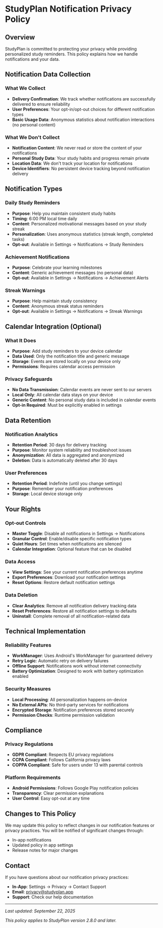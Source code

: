 # StudyPlan Notification Privacy Policy

## Overview
StudyPlan is committed to protecting your privacy while providing personalized study reminders. This policy explains how we handle notifications and your data.

## Notification Data Collection

### What We Collect
- **Delivery Confirmation**: We track whether notifications are successfully delivered to ensure reliability
- **User Preferences**: Your opt-in/opt-out choices for different notification types
- **Basic Usage Data**: Anonymous statistics about notification interactions (no personal content)

### What We Don't Collect
- **Notification Content**: We never read or store the content of your notifications
- **Personal Study Data**: Your study habits and progress remain private
- **Location Data**: We don't track your location for notifications
- **Device Identifiers**: No persistent device tracking beyond notification delivery

## Notification Types

### Daily Study Reminders
- **Purpose**: Help you maintain consistent study habits
- **Timing**: 6:00 PM local time daily
- **Content**: Personalized motivational messages based on your study streak
- **Personalization**: Uses anonymous statistics (streak length, completed tasks)
- **Opt-out**: Available in Settings → Notifications → Study Reminders

### Achievement Notifications
- **Purpose**: Celebrate your learning milestones
- **Content**: Generic achievement messages (no personal data)
- **Opt-out**: Available in Settings → Notifications → Achievement Alerts

### Streak Warnings
- **Purpose**: Help maintain study consistency
- **Content**: Anonymous streak status reminders
- **Opt-out**: Available in Settings → Notifications → Streak Warnings

## Calendar Integration (Optional)

### What It Does
- **Purpose**: Add study reminders to your device calendar
- **Data Used**: Only the notification title and generic message
- **Storage**: Events are stored locally on your device only
- **Permissions**: Requires calendar access permission

### Privacy Safeguards
- **No Data Transmission**: Calendar events are never sent to our servers
- **Local Only**: All calendar data stays on your device
- **Generic Content**: No personal study data is included in calendar events
- **Opt-in Required**: Must be explicitly enabled in settings

## Data Retention

### Notification Analytics
- **Retention Period**: 30 days for delivery tracking
- **Purpose**: Monitor system reliability and troubleshoot issues
- **Anonymization**: All data is aggregated and anonymized
- **Deletion**: Data is automatically deleted after 30 days

### User Preferences
- **Retention Period**: Indefinite (until you change settings)
- **Purpose**: Remember your notification preferences
- **Storage**: Local device storage only

## Your Rights

### Opt-out Controls
- **Master Toggle**: Disable all notifications in Settings → Notifications
- **Granular Control**: Enable/disable specific notification types
- **Quiet Hours**: Set times when notifications are silenced
- **Calendar Integration**: Optional feature that can be disabled

### Data Access
- **View Settings**: See your current notification preferences anytime
- **Export Preferences**: Download your notification settings
- **Reset Options**: Restore default notification settings

### Data Deletion
- **Clear Analytics**: Remove all notification delivery tracking data
- **Reset Preferences**: Restore all notification settings to defaults
- **Uninstall**: Complete removal of all notification-related data

## Technical Implementation

### Reliability Features
- **WorkManager**: Uses Android's WorkManager for guaranteed delivery
- **Retry Logic**: Automatic retry on delivery failures
- **Offline Support**: Notifications work without internet connectivity
- **Battery Optimization**: Designed to work with battery optimization enabled

### Security Measures
- **Local Processing**: All personalization happens on-device
- **No External APIs**: No third-party services for notifications
- **Encrypted Storage**: Notification preferences stored securely
- **Permission Checks**: Runtime permission validation

## Compliance

### Privacy Regulations
- **GDPR Compliant**: Respects EU privacy regulations
- **CCPA Compliant**: Follows California privacy laws
- **COPPA Compliant**: Safe for users under 13 with parental controls

### Platform Requirements
- **Android Permissions**: Follows Google Play notification policies
- **Transparency**: Clear permission explanations
- **User Control**: Easy opt-out at any time

## Changes to This Policy

We may update this policy to reflect changes in our notification features or privacy practices. You will be notified of significant changes through:
- In-app notifications
- Updated policy in app settings
- Release notes for major changes

## Contact

If you have questions about our notification privacy practices:
- **In-App**: Settings → Privacy → Contact Support
- **Email**: privacy@studyplan.app
- **Support**: Check our help documentation

---

*Last updated: September 22, 2025*

*This policy applies to StudyPlan version 2.8.0 and later.*